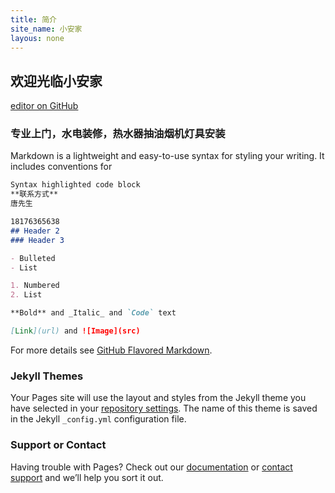 ```yaml
---
title: 简介
site_name: 小安家
layous: none
---
```

## 欢迎光临小安家

[editor on GitHub](https://github.com/tmr-github/settled_mini/edit/gh-pages/index.md)

### 专业上门，水电装修，热水器抽油烟机灯具安装

Markdown is a lightweight and easy-to-use syntax for styling your writing. It includes conventions for

```markdown
Syntax highlighted code block
**联系方式**
唐先生

18176365638
## Header 2
### Header 3

- Bulleted
- List

1. Numbered
2. List

**Bold** and _Italic_ and `Code` text

[Link](url) and ![Image](src)
```

For more details see [GitHub Flavored Markdown](https://guides.github.com/features/mastering-markdown/).

### Jekyll Themes

Your Pages site will use the layout and styles from the Jekyll theme you have selected in your [repository settings](https://github.com/tmr-github/settled_mini/settings). The name of this theme is saved in the Jekyll `_config.yml` configuration file.

### Support or Contact

Having trouble with Pages? Check out our [documentation](https://docs.github.com/categories/github-pages-basics/) or [contact support](https://github.com/contact) and we’ll help you sort it out.
